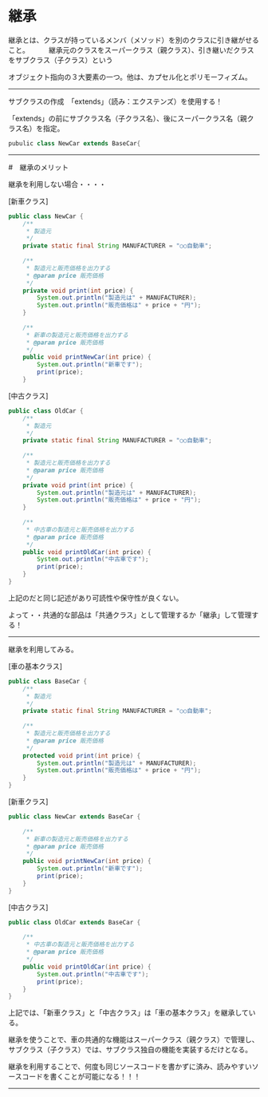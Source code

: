 # 継承
継承とは、クラスが持っているメンバ（メソッド）を別のクラスに引き継がせること。　　　
継承元のクラスをスーパークラス（親クラス）、引き継いだクラスをサブクラス（子クラス）という

オブジェクト指向の３大要素の一つ。他は、カプセル化とポリモーフィズム。

---
サブクラスの作成　「extends」（読み：エクステンズ）を使用する！

「extends」の前にサブクラス名（子クラス名）、後にスーパークラス名（親クラス名）を指定。
```Java
pubulic class NewCar extends BaseCar{
```
---

#　継承のメリット

継承を利用しない場合・・・・

[新車クラス]
```java
public class NewCar {
    /**
     * 製造元
     */
    private static final String MANUFACTURER = "○○自動車";
    
    /**
     * 製造元と販売価格を出力する
     * @param price 販売価格
     */
    private void print(int price) {
        System.out.println("製造元は" + MANUFACTURER);
        System.out.println("販売価格は" + price + "円");
    }
    
    /**
     * 新車の製造元と販売価格を出力する
     * @param price 販売価格
     */
    public void printNewCar(int price) {
        System.out.println("新車です");
        print(price);
    }

```
[中古クラス]
```java
public class OldCar {
    /**
     * 製造元
     */
    private static final String MANUFACTURER = "○○自動車";
    
    /**
     * 製造元と販売価格を出力する
     * @param price 販売価格
     */
    private void print(int price) {
        System.out.println("製造元は" + MANUFACTURER);
        System.out.println("販売価格は" + price + "円");
    }
    
    /**
     * 中古車の製造元と販売価格を出力する
     * @param price 販売価格
     */
    public void printOldCar(int price) {
        System.out.println("中古車です");
        print(price);
    }
}
```
上記のだと同じ記述があり可読性や保守性が良くない。

よって・・共通的な部品は「共通クラス」として管理するか「継承」して管理する！

---
継承を利用してみる。

[車の基本クラス]
```java
public class BaseCar {
    /**
     * 製造元
     */
    private static final String MANUFACTURER = "○○自動車";
    
    /**
     * 製造元と販売価格を出力する
     * @param price 販売価格
     */
    protected void print(int price) {
        System.out.println("製造元は" + MANUFACTURER);
        System.out.println("販売価格は" + price + "円");
    }
}
```
[新車クラス]
```java
public class NewCar extends BaseCar {
    
    /**
     * 新車の製造元と販売価格を出力する
     * @param price 販売価格
     */
    public void printNewCar(int price) {
        System.out.println("新車です");
        print(price);
    }
}
```

[中古クラス]
```java
public class OldCar extends BaseCar {
    
    /**
     * 中古車の製造元と販売価格を出力する
     * @param price 販売価格
     */
    public void printOldCar(int price) {
        System.out.println("中古車です");
        print(price);
    }
}
```
上記では、「新車クラス」と「中古クラス」は「車の基本クラス」を継承している。

継承を使うことで、車の共通的な機能はスーパークラス（親クラス）で管理し、サブクラス（子クラス）では、サブクラス独自の機能を実装するだけとなる。

継承を利用することで、何度も同じソースコードを書かずに済み、読みやすいソースコードを書くことが可能になる！！！

---



